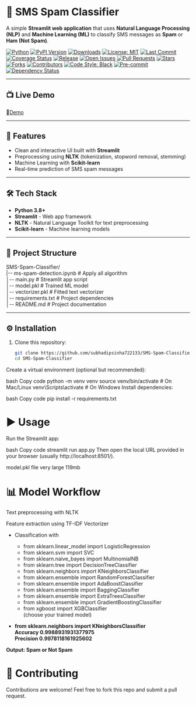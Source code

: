 # 📩 SMS Spam Classifier  

A simple **Streamlit web application** that uses **Natural Language Processing (NLP)** and **Machine Learning (ML)** to classify SMS messages as **Spam** or **Ham (Not Spam)**.  


[![Python](https://img.shields.io/badge/Python-3.10%2B-blue?logo=python)](https://www.python.org/)
[![PyPI Version](https://img.shields.io/pypi/v/your-library-name?logo=pypi)](https://pypi.org/project/your-library-name/)
[![Downloads](https://img.shields.io/pypi/dm/your-library-name)](https://pypi.org/project/your-library-name/)
[![License: MIT](https://img.shields.io/badge/License-MIT-green.svg)](LICENSE)
[![Last Commit](https://img.shields.io/github/last-commit/subhadipsinha722133/SMS-Spam-Classifier)](https://github.com/subhadipsinha722133/SMS-Spam-Classifier/commits/main)
[![Coverage Status](https://img.shields.io/codecov/c/github/subhadipsinha722133/SMS-Spam-Classifier)](https://codecov.io/gh/subhadipsinha722133/SMS-Spam-Classifier)
[![Release](https://img.shields.io/github/v/release/subhadipsinha722133/SMS-Spam-Classifier)](https://github.com/subhadipsinha722133/SMS-Spam-Classifier/releases)
[![Open Issues](https://img.shields.io/github/issues/subhadipsinha722133/SMS-Spam-Classifier)](https://github.com/subhadipsinha722133/SMS-Spam-Classifier/issues)
[![Pull Requests](https://img.shields.io/github/issues-pr/subhadipsinha722133/SMS-Spam-Classifier)](https://github.com/subhadipsinha722133/SMS-Spam-Classifier/pulls)
[![Stars](https://img.shields.io/github/stars/subhadipsinha722133/SMS-Spam-Classifier?style=social)](https://github.com/subhadipsinha722133/SMS-Spam-Classifier/stargazers)
[![Forks](https://img.shields.io/github/forks/subhadipsinha722133/SMS-Spam-Classifier?style=social)](https://github.com/subhadipsinha722133/SMS-Spam-Classifier/forks)
[![Contributors](https://img.shields.io/github/contributors/subhadipsinha722133/SMS-Spam-Classifier)](https://github.com/subhadipsinha722133/SMS-Spam-Classifier/graphs/contributors)
[![Code Style: Black](https://img.shields.io/badge/code%20style-black-000000.svg)](https://github.com/psf/black)
[![Pre-commit](https://img.shields.io/badge/pre--commit-enabled-brightgreen?logo=pre-commit)](https://pre-commit.com/)
[![Dependency Status](https://img.shields.io/librariesio/release/pypi/your-library-name)](https://libraries.io/pypi/your-library-name)


---
## 📺 Live Demo
🔗[Demo](https://subhadipsinha722133-6czxjynlrcg24rua5bwakx.streamlit.app/)

---

## 🚀 Features  
- Clean and interactive UI built with **Streamlit**  
- Preprocessing using **NLTK** (tokenization, stopword removal, stemming)  
- Machine Learning with **Scikit-learn**  
- Real-time prediction of SMS spam messages  

---

## 🛠️ Tech Stack  
- **Python 3.8+**  
- **Streamlit** - Web app framework  
- **NLTK** - Natural Language Toolkit for text preprocessing  
- **Scikit-learn** - Machine learning models  
---

## 📂 Project Structure  
SMS-Spam-Classifier/ <br>
|-- ms-spam-detection.ipynb # Apply all algorithm<br>
│-- main.py # Streamlit app script <br>
│-- model.pkl # Trained ML model <br>
│-- vectorizer.pkl # Fitted text vectorizer <br>
│-- requirements.txt # Project dependencies <br>
│-- README.md # Project documentation <br>



---

## ⚙️ Installation  

1. Clone this repository:  
   ```bash
   git clone https://github.com/subhadipsinha722133/SMS-Spam-Classifier.git
   cd SMS-Spam-Classifier
Create a virtual environment (optional but recommended):

bash
Copy code
python -m venv venv
source venv/bin/activate     # On Mac/Linux
venv\Scripts\activate        # On Windows
Install dependencies:

bash
Copy code
pip install -r requirements.txt
# ▶️ Usage
Run the Streamlit app:

bash
Copy code
streamlit run app.py
Then open the local URL provided in your browser (usually http://localhost:8501/).

model.pkl file very large 119mb

# 📊 Model Workflow
Text preprocessing with NLTK

Feature extraction using TF-IDF Vectorizer<br>

- Classification with 
  - from sklearn.linear_model import LogisticRegression
  - from sklearn.svm import SVC
  - from sklearn.naive_bayes import MultinomialNB
  - from sklearn.tree import DecisionTreeClassifier
  - from sklearn.neighbors import KNeighborsClassifier
  - from sklearn.ensemble import RandomForestClassifier
  - from sklearn.ensemble import AdaBoostClassifier
  - from sklearn.ensemble import BaggingClassifier
  - from sklearn.ensemble import ExtraTreesClassifier
  - from sklearn.ensemble import GradientBoostingClassifier
  - from xgboost import XGBClassifier  
(choose your trained model)


- **from sklearn.neighbors import KNeighborsClassifier** <br>
  **Accuracy 0.9988931931377975<br>
  Precision 0.9978118161925602**

**Output: Spam or Not Spam**



# 🤝 Contributing
Contributions are welcome! Feel free to fork this repo and submit a pull request.


